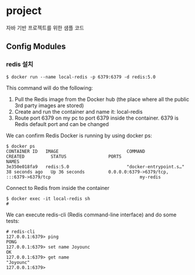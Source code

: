 # project
자바 기반 프로젝트를 위한 샘플 코드

## Config Modules

### redis 설치
```shell
$ docker run --name local-redis -p 6379:6379 -d redis:5.0
```
This command will do the following:

1. Pull the Redis image from the Docker hub (the place where all the public 3rd party images are stored)
2. Create and run the container and name it: local-redis
3. Route port 6379 on my pc to port 6379 inside the container. 6379 is Redis default port and can be changed

We can confirm Redis Docker is running by using docker ps:
```shell
$ docker ps
CONTAINER ID   IMAGE                          COMMAND                  CREATED          STATUS                PORTS                                                                      NAMES
3e350e018fa9   redis:5.0                      "docker-entrypoint.s…"   38 seconds ago   Up 36 seconds         0.0.0.0:6379->6379/tcp, :::6379->6379/tcp                                  my-redis
```

Connect to Redis from inside the container
```shell
$ docker exec -it local-redis sh
#
```

We can execute redis-cli (Redis command-line interface) and do some tests:
```shell
# redis-cli
127.0.0.1:6379> ping
PONG
127.0.0.1:6379> set name Joyounc
OK
127.0.0.1:6379> get name
"Joyounc"
127.0.0.1:6379>
```